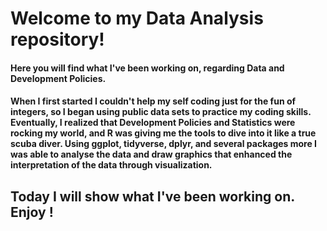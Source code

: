 # Welcome to my Data Analysis repository! 
#### Here you will find what I've been working on, regarding Data and Development Policies.
#### When I first started I couldn't help my self coding just for the fun of integers, so I began using public data sets to practice my coding skills. Eventually, I realized that Development Policies and Statistics were rocking my world, and R was giving me the tools to dive into it like a true scuba diver. Using ggplot, tidyverse, dplyr, and several packages more I was able to analyse the data and draw graphics that enhanced the interpretation of the data through visualization.

## Today I will show what I've been working on. Enjoy !
